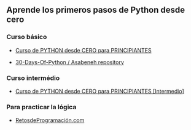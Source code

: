 ## Aprende los primeros pasos de Python desde cero

### Curso básico
* <a href = "https://www.youtube.com/watch?v=Kp4Mvapo5kc&t=7344s">Curso de PYTHON desde CERO para PRINCIPIANTES</a> 

* <a href = "https://github.com/Asabeneh/30-Days-Of-Python">30-Days-Of-Python / Asabeneh repository</a>

### Curso intermédio

* <a href = "https://www.youtube.com/watch?v=TbcEqkabAWU&t=335s">Curso de PYTHON desde CERO para PRINCIPIANTES [Intermedio]</a>

### Para practicar la lógica
 
* <a href = "https://retosdeprogramacion.com/">RetosdeProgramación.com</a>